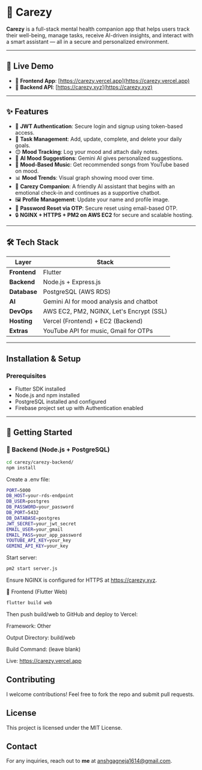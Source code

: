 # 🌿 Carezy

**Carezy** is a full-stack mental health companion app that helps users track their well-being, manage tasks, receive AI-driven insights, and interact with a smart assistant — all in a secure and personalized environment.

---

## 🔗 Live Demo

- 🧠 **Frontend App**: [https://carezy.vercel.app](https://carezy.vercel.app)
- 🔐 **Backend API**: [https://carezy.xyz](https://carezy.xyz)

---

## ✨ Features

- 🔐 **JWT Authentication**: Secure login and signup using token-based access.
- 📅 **Task Management**: Add, update, complete, and delete your daily goals.
- 😊 **Mood Tracking**: Log your mood and attach daily notes.
- 🤖 **AI Mood Suggestions**: Gemini AI gives personalized suggestions.
- 🎵 **Mood-Based Music**: Get recommended songs from YouTube based on mood.
- 📊 **Mood Trends**: Visual graph showing mood over time.
- 💬 **Carezy Companion**: A friendly AI assistant that begins with an emotional check-in and continues as a supportive chatbot.
- 🖼️ **Profile Management**: Update your name and profile image.
- 📧 **Password Reset via OTP**: Secure reset using email-based OTP.
- 🔒 **NGINX + HTTPS + PM2 on AWS EC2** for secure and scalable hosting.

---

## 🛠️ Tech Stack

| Layer       | Stack                                       |
|-------------|---------------------------------------------|
| **Frontend**| Flutter                                     |
| **Backend** | Node.js + Express.js                        |
| **Database**| PostgreSQL (AWS RDS)                        |
| **AI**      | Gemini AI for mood analysis and chatbot     |
| **DevOps**  | AWS EC2, PM2, NGINX, Let's Encrypt (SSL)    |
| **Hosting** | Vercel (Frontend) + EC2 (Backend)           |
| **Extras**  | YouTube API for music, Gmail for OTPs       |

---

## Installation & Setup
### Prerequisites
- Flutter SDK installed
- Node.js and npm installed
- PostgreSQL installed and configured
- Firebase project set up with Authentication enabled


---

## 🚀 Getting Started

### 🔧 Backend (Node.js + PostgreSQL)

```bash
cd carezy/carezy-backend/
npm install
```
Create a .env file:
```bash
PORT=5000
DB_HOST=your-rds-endpoint
DB_USER=postgres
DB_PASSWORD=your_password
DB_PORT=5432
DB_DATABASE=postgres
JWT_SECRET=your_jwt_secret
EMAIL_USER=your_gmail
EMAIL_PASS=your_app_password
YOUTUBE_API_KEY=your_key
GEMINI_API_KEY=your_key
```

Start server:
```bash
pm2 start server.js
```
Ensure NGINX is configured for HTTPS at https://carezy.xyz.

🎯 Frontend (Flutter Web)
```bash
flutter build web
```

Then push build/web to GitHub and deploy to Vercel:

Framework: Other

Output Directory: build/web

Build Command: (leave blank)

Live: https://carezy.vercel.app

## Contributing
I welcome contributions! Feel free to fork the repo and submit pull requests.

## License
This project is licensed under the MIT License.

## Contact
For any inquiries, reach out to **me** at [anshgagneja1614@gmail.com](mailto:anshgagneja1614@gmail.com).
```
